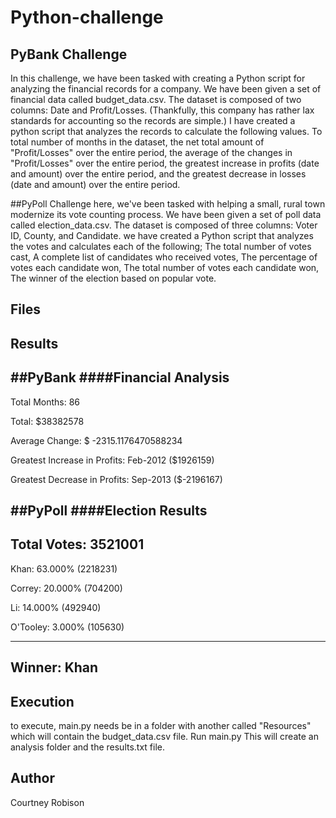 # Python-challenge
## PyBank Challenge
In this challenge, we have been tasked with creating a Python script for analyzing the financial records for a company. 
We have been given a set of financial data called budget_data.csv. The dataset is composed of two columns: Date and Profit/Losses. 
(Thankfully, this company has rather lax standards for accounting so the records are simple.)
I have created a python script that analyzes the records to calculate the following values. To total number of months in the
dataset, the net total amount of "Profit/Losses" over the entire period, the average of the changes in "Profit/Losses" 
over the entire period, the greatest increase in profits (date and amount) over the entire period, and the greatest decrease in losses 
(date and amount) over the entire period.

##PyPoll Challenge
here, we've been tasked with helping a small, rural town modernize its vote counting process.
We have been given a set of poll data called election_data.csv. The dataset is composed of three columns: Voter ID, County, and Candidate. 
we have created a Python script that analyzes the votes and calculates each of the following; The total number of votes cast, A complete list 
of candidates who received votes, The percentage of votes each candidate won, The total number of votes each candidate won, The winner of the 
election based on popular vote.






## Files








## Results

##PyBank
####Financial Analysis 
---------------------------- 
Total Months: 86

Total: $38382578 

Average  Change: $ -2315.1176470588234

Greatest Increase in Profits: Feb-2012 ($1926159)

Greatest Decrease in Profits: Sep-2013 ($-2196167)

##PyPoll
####Election Results
-------------------------

Total Votes: 3521001
-------------------------

Khan: 63.000% (2218231)

Correy: 20.000% (704200)

Li: 14.000% (492940)

O'Tooley: 3.000% (105630)

-------------------------
Winner: Khan
-------------------------



## Execution
to execute, main.py needs be in a folder with another called "Resources" which will contain the budget_data.csv file. 
Run main.py  This will create an analysis folder and the results.txt file.



## Author
Courtney Robison